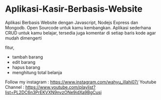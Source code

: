 # Aplikasi-Kasir-Berbasis-Website
Aplikasi Berbasis Website dengan Javascript, Nodejs Express dan Mongodb. Open Sourcode untuk kamu kembangkan.
Aplikasi sederhana CRUD untuk kamu belajar, tersedia juga komentar di setiap baris kode agar mudah dimengerti

fitur,
- tambah barang
- edit barang
- hapus barang
- menghitung total belanja

Follow my instagram : https://www.instagram.com/wahyu_illahi07/ 
Youtube Channel : https://www.youtube.com/playlist?list=PL2DC6n3PrEKVXN9nvzONe9idXa9BgCusj

